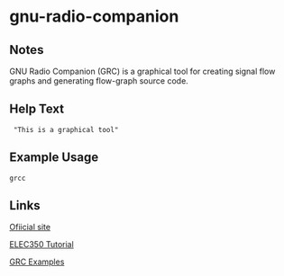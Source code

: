 # gnu-radio-companion

Notes
-------
GNU Radio Companion (GRC) is a graphical tool for creating signal flow graphs and generating flow-graph source code.




Help Text
-------
```
 "This is a graphical tool" 
```

Example Usage
-------


```
grcc
```

Links
-------
[Ofiicial site](http://gnuradio.org/redmine/projects/gnuradio/wiki/GNURadioCompanion)

[ELEC350 Tutorial](http://www.ece.uvic.ca/~elec350/lab_manual/ar01s02s02.html)

[GRC Examples](http://www.oz9aec.net/index.php/grc-examples)
